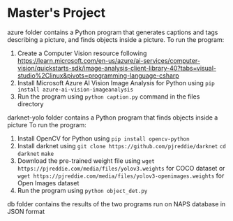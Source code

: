 # Master's Project
azure folder contains a Python program that generates captions and tags describing a picture, and finds objects inside a picture.
To run the program:
1. Create a Computer Vision resource following https://learn.microsoft.com/en-us/azure/ai-services/computer-vision/quickstarts-sdk/image-analysis-client-library-40?tabs=visual-studio%2Clinux&pivots=programming-language-csharp
2. Install Microsoft Azure AI Vision Image Analysis for Python using `pip install azure-ai-vision-imageanalysis`
3. Run the program using `python caption.py` command in the files directory
 
darknet-yolo folder contains a Python program that finds objects inside a picture
To run the program:
1. Install OpenCV for Python using `pip install opencv-python`
2. Install darknet using
`git clone https://github.com/pjreddie/darknet`
`cd darknet`
`make`
3. Download the pre-trained weight file using `wget https://pjreddie.com/media/files/yolov3.weights` for COCO dataset or `wget https://pjreddie.com/media/files/yolov3-openimages.weights` for Open Images dataset
4. Run the program using `python object_det.py`

db folder contains the results of the two programs run on NAPS database in JSON format